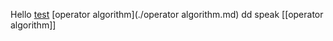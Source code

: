 Hello 
[test](./test)
[operator algorithm](./operator algorithm.md)
dd
speak
[[operator algorithm]]

